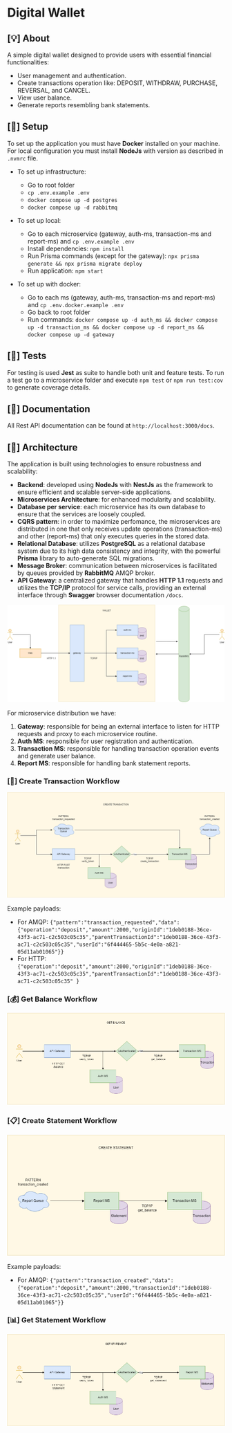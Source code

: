 # Digital Wallet

## [:bulb:] About

A simple digital wallet designed to provide users with essential financial functionalities:

* User management and authentication.
* Create transactions operation like: DEPOSIT, WITHDRAW, PURCHASE, REVERSAL, and CANCEL.
* View user balance.
* Generate reports resembling bank statements.

## [:wrench:] Setup

To set up the application you must have **Docker** installed on your machine. For local configuration you must install **NodeJs** with version as described in `.nvmrc` file.

* To set up infrastructure:
  - Go to root folder
  - `cp .env.example .env`
  - `docker compose up -d postgres`
  - `docker compose up -d rabbitmq`

* To set up local:
  - Go to each microservice (gateway, auth-ms, transaction-ms and report-ms) and `cp .env.example .env`
  - Install dependencies: `npm install`
  - Run Prisma commands (except for the gateway): `npx prisma generate && npx prisma migrate deploy`
  - Run application: `npm start`

* To set up with docker:
  - Go to each ms (gateway, auth-ms, transaction-ms and report-ms) and `cp .env.docker.example .env`
  - Go back to root folder
  - Run commands: `docker compose up -d auth_ms && docker compose up -d transaction_ms && docker compose up -d report_ms && docker compose up -d gateway`

## [:pill:] Tests

For testing is used **Jest** as suite to handle both unit and feature tests. To run a test go to a microservice folder and execute `npm test` or `npm run test:cov` to generate coverage details.

## [:scroll:] Documentation

All Rest API documentation can be found at `http://localhost:3000/docs`.

## [:blue_book:] Architecture

The application is built using technologies to ensure robustness and scalability:

* **Backend**: developed using **NodeJs** with **NestJs** as the framework to ensure efficient and scalable server-side applications.
* **Microservices Architecture**: for enhanced modularity and scalability.
* **Database per service**: each microservice has its own database to ensure that the services are loosely coupled.
* **CQRS pattern**: in order to maximize perfomance, the microservices are distributed in one that only receives update operations (transaction-ms) and other (report-ms) that only executes queries in the stored data.
* **Relational Database**: utilizes **PostgreSQL** as a relational database system due to  its high data consistency and integrity, with the powerful **Prisma** library to auto-generate SQL migrations.
* **Message Broker**: communication between microservices is facilitated by queues provided by **RabbitMQ** AMQP broker.
* **API Gateway**: a centralized gateway that handles **HTTP 1.1** requests and utilizes the **TCP/IP** protocol for service calls, providing an external interface through **Swagger** browser documentation `/docs`.

![Wallet overview](docs/wallet.drawio.png)

For microservice distribution we have:

1. **Gateway**: responsible for being an external interface to listen for HTTP requests and proxy to each microservice routine.
2. **Auth MS**: responsible for user registration and authentication.
3. **Transaction MS**: responsible for handling transaction operation events and generate user balance.
4. **Report MS**: responsible for handling bank statement reports.

### [:money_with_wings:] Create Transaction Workflow

![Create Transaction](docs/create-transaction.drawio.png)

Example payloads:

* For AMQP: 
`{"pattern":"transaction_requested","data":{"operation":"deposit","amount":2000,"originId":"1deb0188-36ce-43f3-ac71-c2c503c05c35","parentTransactionId":"1deb0188-36ce-43f3-ac71-c2c503c05c35","userId":"6f444465-5b5c-4e0a-a821-05d11ab01065"}}`
* For HTTP: `{"operation":"deposit","amount":2000,"originId":"1deb0188-36ce-43f3-ac71-c2c503c05c35","parentTransactionId":"1deb0188-36ce-43f3-ac71-c2c503c05c35" }`

### [:moneybag:] Get Balance Workflow

![Get Balance](docs/get-balance.drawio.png)

### [:clipboard:] Create Statement Workflow

![Create Statement](docs/create-statement.drawio.png)

Example payloads:

* For AMQP: 
`{"pattern":"transaction_created","data":{"operation":"deposit","amount":2000,"transactionId":"1deb0188-36ce-43f3-ac71-c2c503c05c35","userId":"6f444465-5b5c-4e0a-a821-05d11ab01065"}}`

### [:bar_chart:] Get Statement Workflow

![Get Statement](docs/get-statement.drawio.png)
